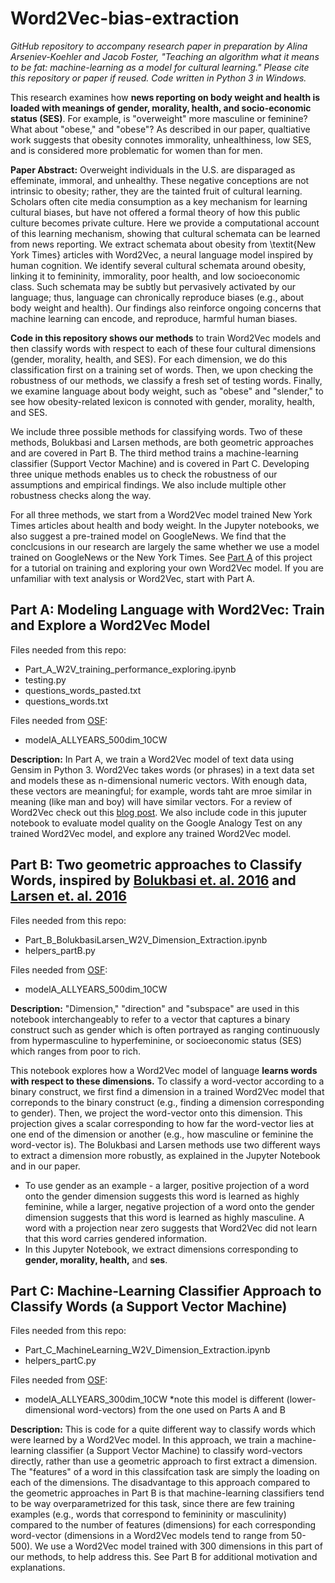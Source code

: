 # Word2Vec-bias-extraction

*GitHub repository to accompany research paper in preparation by Alina Arseniev-Koehler and Jacob Foster, "Teaching an algorithm what it means to be fat: machine-learning as a model for cultural learning." Please cite this repository or paper if reused. Code written in Python 3 in Windows.* 

This research examines how **news reporting on body weight and health is loaded with meanings of gender, morality, health, and socio-economic status (SES)**. For example, is "overweight" more masculine or feminine? What about "obese," and "obese"? As described in our paper, qualtiative work suggests that obesity connotes immorality, unhealthiness, low SES, and is considered more problematic for women than for men. 

**Paper Abstract:** Overweight individuals in the U.S. are disparaged as effeminate, immoral, and unhealthy. These negative conceptions are not intrinsic to obesity; rather, they are the tainted fruit of cultural learning. Scholars often cite media consumption as a key mechanism for learning cultural biases, but have not offered a formal theory of how this public culture becomes private culture. Here we provide a computational account of this learning mechanism, showing that cultural schemata can be learned from news reporting. We extract schemata about obesity from \textit{New York Times} articles with Word2Vec, a neural language model inspired by human cognition. We identify several cultural schemata around obesity, linking it to femininity, immorality, poor health, and low socioeconomic class. Such schemata may be subtly but pervasively activated by our language; thus, language can chronically reproduce biases (e.g., about body weight and health). Our findings also reinforce ongoing concerns that machine learning can encode, and reproduce, harmful human biases.

**Code in this repository shows our methods** to train Word2Vec models and then classify words with respect to each of these four cultural dimensions (gender, morality, health, and SES). For each dimension, we do this classification first on a training set of words. Then, we upon checking the robustness of our methods, we classify a fresh set of testing words. Finally, we examine language about body weight, such as "obese" and "slender,"  to see how obesity-related lexicon is connoted with gender, morality, health, and SES. 

We include three possible methods for classifying words. Two of these methods, Bolukbasi and Larsen methods, are both geometric approaches and are covered in Part B. The third method trains a machine-learning classifier (Support Vector Machine) and is covered in Part C. Developing three unique methods enables us to check the robustness of our assumptions and empirical findings. We also include multiple other robustness checks along the way. 

For all three methods, we start from a Word2Vec model trained New York Times articles about health and body weight. In the Jupyter notebooks, we also suggest a pre-trained model on GoogleNews. We find that the conclcusions in our research are largely the same whether we use a model trained on GoogleNews or the New York Times. See [Part A](https://github.com/arsena-k/Word2Vec-bias-extraction) of this project for a tutorial on training and exploring your own Word2Vec model. If you are unfamiliar with text analysis or Word2Vec, start with Part A. 

## Part A:  Modeling Language with Word2Vec: Train and Explore a Word2Vec Model
Files needed from this repo:
* Part_A_W2V_training_performance_exploring.ipynb
* testing.py
* questions_words_pasted.txt
* questions_words.txt

Files needed from [OSF](https://osf.io/jvarx/files/):
* modelA_ALLYEARS_500dim_10CW

**Description:** In Part A, we train a Word2Vec model of text data using Gensim in Python 3.  Word2Vec takes words (or phrases) in a text data set and models these as n-dimensional numeric vectors. With enough data, these vectors are meaningful; for example, words taht are mroe similar in meaning (like man and boy) will have similar vectors. For a review of Word2Vec check out this [blog post](http://mccormickml.com/2016/04/19/word2vec-tutorial-the-skip-gram-model/). We also include code in this juputer notebook to evaluate model quality on the Google Analogy Test on any trained Word2Vec model, and explore any trained Word2Vec model.

## Part B: Two geometric approaches to Classify Words, inspired by [Bolukbasi et. al. 2016](https://arxiv.org/abs/1607.06520) and [Larsen et. al. 2016](https://arxiv.org/abs/1512.09300?context=cs)

Files needed from this repo:
* Part_B_BolukbasiLarsen_W2V_Dimension_Extraction.ipynb
* helpers_partB.py

Files needed from [OSF](https://osf.io/jvarx/files/):
 * modelA_ALLYEARS_500dim_10CW


**Description:** "Dimension," "direction" and "subspace" are used in this notebook interchangeably to refer to a vector that captures a binary construct such as gender which is often portrayed as ranging continuously from hypermasculine to hyperfeminine, or socioeconomic status (SES) which ranges from poor to rich.

This notebook explores how a Word2Vec model of language **learns words with respect to these dimensions.** To classify a word-vector according to a binary construct, we first find a dimension in a trained Word2Vec model that correponds to the binary construct (e.g., finding a dimension corresponding to gender). Then, we project the word-vector onto this dimension. This projection gives a scalar corresponding to how far the word-vector lies at one end of the dimension or another (e.g., how masculine or feminine the word-vector is). The Bolukbasi and Larsen methods use two different ways to extract a dimension more robustly, as explained in the Jupyter Notebook and in our paper.
* To use gender as an example - a larger, positive projection of a word onto the gender dimension suggests this word is learned as highly feminine, while a larger, negative projection of a word onto the gender dimension suggests that this word is learned as highly masculine. A word with a projection near zero suggests that Word2Vec did not learn that this word carries gendered information.
* In this Jupyter Notebook, we extract dimensions corresponding to **gender, morality, health,** and **ses**. 


## Part C: Machine-Learning Classifier Approach to Classify Words (a Support Vector Machine)
Files needed from this repo:
* Part_C_MachineLearning_W2V_Dimension_Extraction.ipynb
* helpers_partC.py

Files needed from [OSF](https://osf.io/jvarx/files/):
 * modelA_ALLYEARS_300dim_10CW     *note this model is different (lower-dimensional word-vectors) from the one used on Parts A and B

**Description:** This is code for a quite different way to classify words which were learned by a Word2Vec model. In this approach, we train a machine-learning classifier (a Support Vector Machine) to classify word-vectors directly, rather than use a geometric approach to first extract a dimension. The "features" of a word in this classifcation task are simply the loading on each of the dimensions. The disadvantage to this approach compared to the geometric approaches in Part B is that machine-learning classifiers tend to be way overparametrized for this task, since there are few training examples (e.g., words that correspond to femininity or masculinity) compared to the number of features (dimensions) for each corresponding word-vector (dimensions in a Word2Vec models tend to range from 50-500). We use a Word2Vec model trained with 300 dimensions in this part of our methods, to help address this. See Part B for additional motivation and explanations. 



